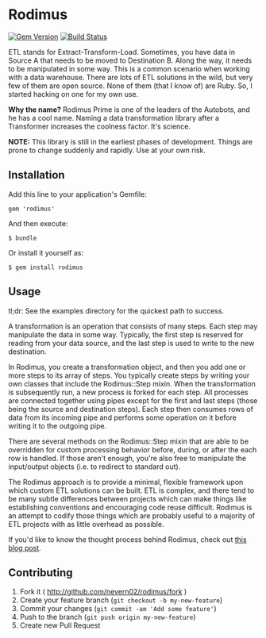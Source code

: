 # Rodimus
[![Gem Version](https://badge.fury.io/rb/rodimus.svg)](http://badge.fury.io/rb/rodimus) [![Build Status](https://travis-ci.org/nevern02/rodimus.svg?branch=master)](https://travis-ci.org/nevern02/rodimus)

ETL stands for Extract-Transform-Load. Sometimes, you have data in Source A
that needs to be moved to Destination B.  Along the way, it needs to be
manipulated in some way.  This is a common scenario when working with a data
warehouse.  There are lots of ETL solutions in the wild, but very few of them
are open source.  None of them (that I know of) are Ruby.  So, I started
hacking on one for my own use.

__Why the name?__ Rodimus Prime is one of the leaders of the Autobots, and he
has a cool name.  Naming a data transformation library after a Transformer
increases the coolness factor.  It's science.

__NOTE:__ This library is still in the earliest phases of development.  Things
are prone to change suddenly and rapidly.  Use at your own risk.

## Installation

Add this line to your application's Gemfile:

    gem 'rodimus'

And then execute:

    $ bundle

Or install it yourself as:

    $ gem install rodimus

## Usage

tl;dr: See the examples directory for the quickest path to success.

A transformation is an operation that consists of many steps.  Each step may
manipulate the data in some way.  Typically, the first step is reserved for
reading from your data source, and the last step is used to write to the new
destination.  

In Rodimus, you create a transformation object, and then you add
one or more steps to its array of steps.  You typically create steps by writing 
your own classes that include the Rodimus::Step mixin.  When the transformation is
subsequently run, a new process is forked for each step.  All processes are
connected together using pipes except for the first and last steps (those being the
source and destination steps).  Each step then consumes rows of data from its
incoming pipe and performs some operation on it before writing it to the
outgoing pipe.  

There are several methods on the Rodimus::Step mixin that are able to be
overridden for custom processing behavior before, during, or after the each
row is handled.  If those aren't enough, you're also free to manipulate the
input/output objects (i.e. to redirect to standard out).

The Rodimus approach is to provide a minimal, flexible framework upon which
custom ETL solutions can be built.  ETL is complex, and there tend to be many
subtle differences between projects which can make things like establishing
conventions and encouraging code reuse difficult.  Rodimus is an attempt to
codify those things which are probably useful to a majority of ETL projects
with as little overhead as possible.

If you'd like to know the thought process behind Rodimus, check out [this 
blog post](http://www.blrice.net/blog/2014/06/03/etl-with-ruby-and-rodimus/).

## Contributing

1. Fork it ( http://github.com/nevern02/rodimus/fork )
2. Create your feature branch (`git checkout -b my-new-feature`)
3. Commit your changes (`git commit -am 'Add some feature'`)
4. Push to the branch (`git push origin my-new-feature`)
5. Create new Pull Request
